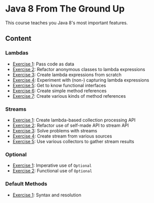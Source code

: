 # Java 8 From The Ground Up

This course teaches you Java 8's most important features.

## Content

### Lambdas

* [Exercise 1](src/test/java/org/codefx/courses/java8/lambda/Exercise_01.java): Pass code as data
* [Exercise 2](src/test/java/org/codefx/courses/java8/lambda/Exercise_02.java): Refactor anonymous classes to lambda expressions
* [Exercise 3](src/test/java/org/codefx/courses/java8/lambda/Exercise_03.java): Create lambda expressions from scratch
* [Exercise 4](src/test/java/org/codefx/courses/java8/lambda/Exercise_04.java): Experiment with (non-) capturing lambda expressions
* [Exercise 5](src/test/java/org/codefx/courses/java8/lambda/Exercise_05.java): Get to know functional interfaces
* [Exercise 6](src/test/java/org/codefx/courses/java8/lambda/Exercise_06.java): Create simple method references
* [Exercise 7](src/test/java/org/codefx/courses/java8/lambda/Exercise_07.java): Create various kinds of method references

### Streams

* [Exercise 1](src/test/java/org/codefx/courses/java8/stream/Exercise_01.java): Create lambda-based collection processing API
* [Exercise 2](src/test/java/org/codefx/courses/java8/stream/Exercise_02.java): Refactor use of self-made API to stream API
* [Exercise 3](src/test/java/org/codefx/courses/java8/stream/Exercise_03.java): Solve problems with streams
* [Exercise 4](src/test/java/org/codefx/courses/java8/stream/Exercise_04.java): Create stream from various sources
* [Exercise 5](src/test/java/org/codefx/courses/java8/stream/Exercise_05.java): Use various collectors to gather stream results

### Optional

* [Exercise 1](src/test/java/org/codefx/courses/java8/optional/Exercise_01.java): Imperative use of `Optional`
* [Exercise 2](src/test/java/org/codefx/courses/java8/optional/Exercise_02.java): Functional use of `Optional`

### Default Methods

* [Exercise 1](src/test/java/org/codefx/courses/java8/default_/Exercise_01.java): Syntax and resolution
